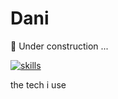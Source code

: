 # Dani

:construction: Under construction ...

[![skills](https://skillicons.dev/icons?i=ts,py,linux,bun,mongodb,react,vite,tailwind,selenium,postgres,apple,nodejs)](https://skillicons.dev)

the tech i use
